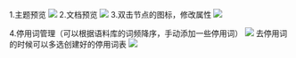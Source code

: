 1.主题预览
![](https://upload-images.jianshu.io/upload_images/14961220-a41db14782b7cccd.png?imageMogr2/auto-orient/strip%7CimageView2/2/w/1240)
2.文档预览
![](https://upload-images.jianshu.io/upload_images/14961220-b9c38a9dd549889b.png?imageMogr2/auto-orient/strip%7CimageView2/2/w/1240)
3.双击节点的图标，修改属性
![](https://upload-images.jianshu.io/upload_images/14961220-71e91ec8978c265e.png?imageMogr2/auto-orient/strip%7CimageView2/2/w/1240)

4.停用词管理（可以根据语料库的词频降序，手动添加一些停用词）
![](https://upload-images.jianshu.io/upload_images/14961220-6ad566f7b59e4baa.png?imageMogr2/auto-orient/strip%7CimageView2/2/w/1240)
去停用词的时候可以多选创建好的停用词表
![](https://upload-images.jianshu.io/upload_images/14961220-d61ea809490196b3.png?imageMogr2/auto-orient/strip%7CimageView2/2/w/1240)
